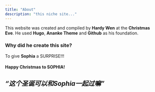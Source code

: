 ```yaml
---
title: "About"
description: "this niche site..."
---
```


This website was created and compiled by **Hardy Wen** at the **Christmas Eve**.
He used **Hugo**, **Ananke Theme** and **Github** as his foundation.

### Why did he create this site?

To give **Sophia** a SURPRISE!!!

#### Happy Christmas to SOPHIA! 

## *“这个圣诞可以和Sophia一起过嘛”*


